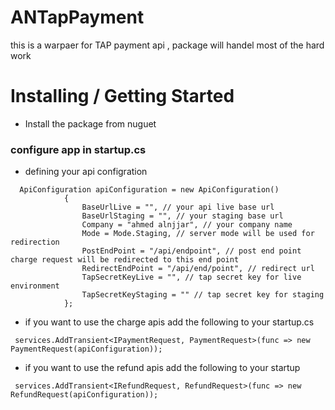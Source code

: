 # ANTapPayment
 this is a warpaer for TAP payment api , package will handel most of the hard work 


# Installing / Getting Started

- Install the package from nuguet 

### configure app in startup.cs

- defining your api configration
```
  ApiConfiguration apiConfiguration = new ApiConfiguration()
            {
                BaseUrlLive = "", // your api live base url
                BaseUrlStaging = "", // your staging base url 
                Company = "ahmed alnjjar", // your company name
                Mode = Mode.Staging, // server mode will be used for redirection
                PostEndPoint = "/api/endpoint", // post end point charge request will be redirected to this end point
                RedirectEndPoint = "/api/end/point", // redirect url 
                TapSecretKeyLive = "", // tap secret key for live environment 
                TapSecretKeyStaging = "" // tap secret key for staging 
            };

```
- if you want to use the charge apis add the following to your startup.cs
```
 services.AddTransient<IPaymentRequest, PaymentRequest>(func => new PaymentRequest(apiConfiguration));
```
- if you want to use the refund apis add the following to your startup 
```
 services.AddTransient<IRefundRequest, RefundRequest>(func => new RefundRequest(apiConfiguration));

```
